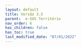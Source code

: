 ```yaml
---
layout: default
title: Versão 3.5
parent:  e-SUS Território
nav_order: 6
has_children: false
has_toc: true
last_modified_date: "07/01/2022"
---
```


